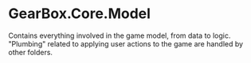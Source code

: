 # GearBox.Core.Model
Contains everything involved in the game model, from data to logic.
"Plumbing" related to applying user actions to the game are handled by other folders.
